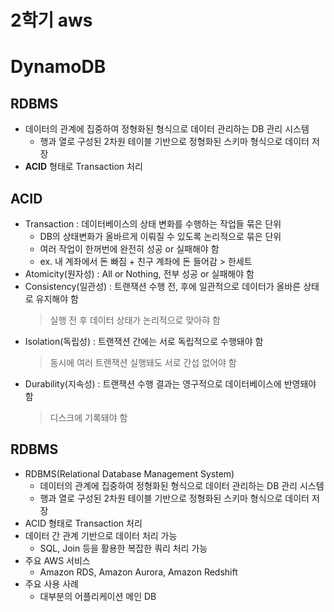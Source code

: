 # 2학기 aws

# DynamoDB
## RDBMS
* 데이터의 관계에 집중하여 정형화된 형식으로 데이터 관리하는 DB 관리 시스템
  - 행과 열로 구성된 2차원 테이블 기반으로 정형화된 스키마 형식으로 데이터 저장
* **ACID** 형태로 Transaction 처리

## ACID
* Transaction : 데이터베이스의 상태 변화를 수행하는 작업들 묶은 단위
  - DB의 상태변화가 올바르게 이뤄질 수 있도록 논리적으로 묶은 단위
  - 여러 작업이 한꺼번에 완전히 성공 or 실패해야 함
  - ex. 내 계좌에서 돈 빠짐 + 친구 계좌에 돈 들어감 > 한세트
* Atomicity(원자성) : All or Nothing, 전부 성공 or 실패해야 함
* Consistency(일관성) : 트랜잭션 수행 전, 후에 일관적으로 데이터가 올바른 상태로 유지해야 함
  > 실행 전 후 데이터 상태가 논리적으로 맞아햐 함
* Isolation(독립성) : 트랜잭션 간에는 서로 독립적으로 수행돼야 함
  > 동시에 여러 트랜잭션 실행돼도 서로 간섭 없어야 함
* Durability(지속성) : 트랜잭션 수행 결과는 영구적으로 데이터베이스에 반영돼야 함
  > 디스크에 기록돼야 함

## RDBMS
* RDBMS(Relational Database Management System)
  - 데이터의 관계에 집중하여 정형화된 형식으로 데이터 관리하는 DB 관리 시스템
  - 행과 열로 구성된 2차원 테이블 기반으로 정형화된 스키마 형식으로 데이터 저장
* ACID 형태로 Transaction 처리
* 데이터 간 관계 기반으로 데이터 처리 가능
  - SQL, Join 등을 활용한 복잡한 쿼리 처리 가능
* 주요 AWS 서비스
  - Amazon RDS, Amazon Aurora, Amazon Redshift
* 주요 사용 사례
  - 대부분의 어플리케이션 메인 DB
